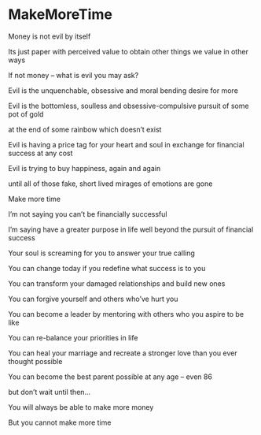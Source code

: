 # MakeMoreTime  
Money is not evil by itself  

Its just paper with perceived value to obtain other things we value in other ways  

If not money – what is evil you may ask?  

Evil is the unquenchable, obsessive and moral bending desire for more  

Evil is the bottomless, soulless and obsessive-compulsive pursuit of some pot of gold  

at the end of some rainbow which doesn’t exist  

Evil is having a price tag for your heart and soul in exchange for financial success at any cost  

Evil is trying to buy happiness, again and again  

until all of those fake, short lived mirages of emotions are gone  

Make more time  

I’m not saying you can’t be financially successful  

I’m saying have a greater purpose in life well beyond the pursuit of financial success  

Your soul is screaming for you to answer your true calling  

You can change today if you redefine what success is to you  

You can transform your damaged relationships and build new ones  

You can forgive yourself and others who’ve hurt you  

You can become a leader by mentoring with others who you aspire to be like  

You can re-balance your priorities in life  

You can heal your marriage and recreate a stronger love than you ever thought possible  

You can become the best parent possible at any age – even 86  

but don’t wait until then…  

You will always be able to make more money  

But you cannot make more time  
